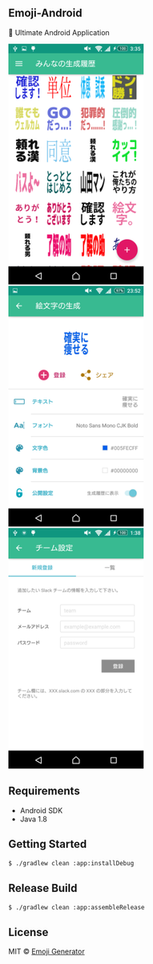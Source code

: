 ## Emoji-Android
:tada: Ultimate Android Application

<img src="assets/ss1.png" width="270" height="480" alt=""> <img src="assets/ss2.png" width="270" height="480" alt=""> <img src="assets/ss3.png" width="270" height="480" alt="">

## Requirements

- Android SDK
- Java 1.8

## Getting Started

```
$ ./gradlew clean :app:installDebug
```

## Release Build

```
$ ./gradlew clean :app:assembleRelease
```

## License
MIT &copy; [Emoji Generator](https://emoji-gen.ninja/)
